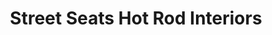 ---
title: "Street Seats Hot Rod Interiors"
url: /old-fort/street-seats-hot-rod-interiors/
shop: car repair
---